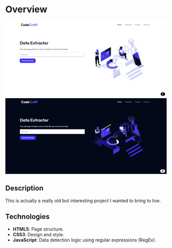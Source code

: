 # Overview
![alt text](image.png)
![alt text](image-1.png)

## Description
This is actually a really old but interesting project I wanted to bring to live.

## Technologies

- **HTML5**: Page structure.
- **CSS3**: Design and style.
- **JavaScript**: Data detection logic using regular expressions (RegEx).
